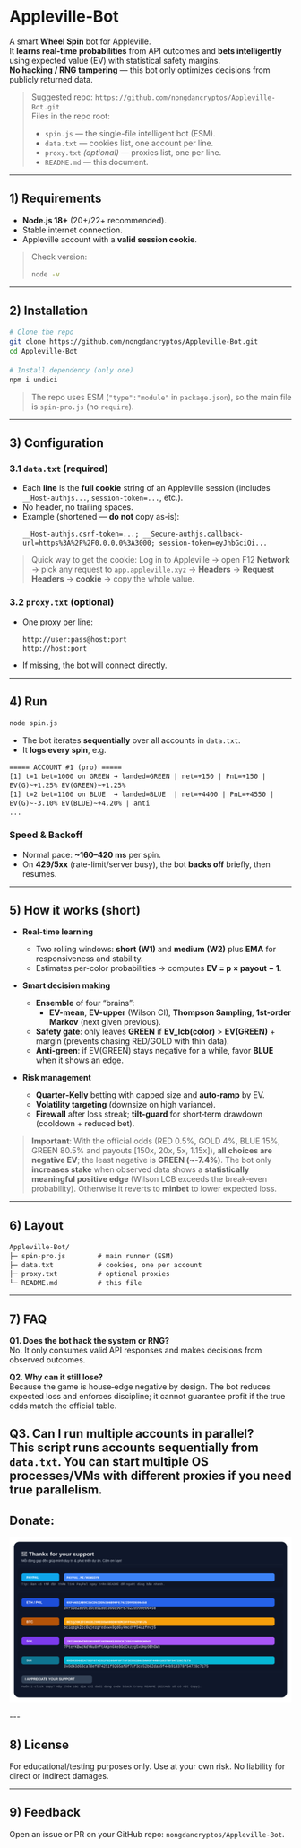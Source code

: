 # Appleville-Bot

A smart **Wheel Spin** bot for Appleville.  
It **learns real-time probabilities** from API outcomes and **bets intelligently** using expected value (EV) with statistical safety margins.  
**No hacking / RNG tampering** — this bot only optimizes decisions from publicly returned data.

> Suggested repo: `https://github.com/nongdancryptos/Appleville-Bot.git`  
> Files in the repo root:
>
> - `spin.js` — the single-file intelligent bot (ESM).
> - `data.txt` — cookies list, one account per line.
> - `proxy.txt` *(optional)* — proxies list, one per line.
> - `README.md` — this document.

---

## 1) Requirements

- **Node.js 18+** (20+/22+ recommended).
- Stable internet connection.
- Appleville account with a **valid session cookie**.

> Check version:
> ```bash
> node -v
> ```

---

## 2) Installation

```bash
# Clone the repo
git clone https://github.com/nongdancryptos/Appleville-Bot.git
cd Appleville-Bot

# Install dependency (only one)
npm i undici
```

> The repo uses ESM (`"type":"module"` in `package.json`), so the main file is `spin-pro.js` (no `require`).

---

## 3) Configuration

### 3.1 `data.txt` (required)

- Each **line** is the **full cookie** string of an Appleville session (includes `__Host-authjs...`, `session-token=...`, etc.).  
- No header, no trailing spaces.
- Example (shortened — **do not** copy as-is):
  ```
  __Host-authjs.csrf-token=...; __Secure-authjs.callback-url=https%3A%2F%2F0.0.0.0%3A3000; session-token=eyJhbGciOi...
  ```

> Quick way to get the cookie: Log in to Appleville → open F12 **Network** → pick any request to `app.appleville.xyz` → **Headers** → **Request Headers** → **cookie** → copy the whole value.

### 3.2 `proxy.txt` (optional)

- One proxy per line:
  ```
  http://user:pass@host:port
  http://host:port
  ```
- If missing, the bot will connect directly.

---

## 4) Run

```bash
node spin.js
```

- The bot iterates **sequentially** over all accounts in `data.txt`.
- It **logs every spin**, e.g.

```
===== ACCOUNT #1 (pro) =====
[1] t=1 bet=1000 on GREEN → landed=GREEN | net=+150 | PnL=+150 | EV(G)~+1.25% EV(GREEN)~+1.25%
[1] t=2 bet=1100 on BLUE  → landed=BLUE  | net=+4400 | PnL=+4550 | EV(G)~-3.10% EV(BLUE)~+4.20% | anti
...
```

### Speed & Backoff

- Normal pace: **~160–420 ms** per spin.  
- On **429/5xx** (rate-limit/server busy), the bot **backs off** briefly, then resumes.

---

## 5) How it works (short)

- **Real-time learning**
  - Two rolling windows: **short (W1)** and **medium (W2)** plus **EMA** for responsiveness and stability.
  - Estimates per-color probabilities → computes **EV = p × payout − 1**.

- **Smart decision making**
  - **Ensemble** of four “brains”:
    - **EV-mean**, **EV-upper** (Wilson CI), **Thompson Sampling**, **1st‑order Markov** (next given previous).
  - **Safety gate**: only leaves **GREEN** if **EV_lcb(color)** > **EV(GREEN)** + margin (prevents chasing RED/GOLD with thin data).
  - **Anti-green**: if EV(GREEN) stays negative for a while, favor **BLUE** when it shows an edge.

- **Risk management**
  - **Quarter‑Kelly** betting with capped size and **auto‑ramp** by EV.
  - **Volatility targeting** (downsize on high variance).
  - **Firewall** after loss streak; **tilt‑guard** for short‑term drawdown (cooldown + reduced bet).

> **Important**: With the official odds (RED 0.5%, GOLD 4%, BLUE 15%, GREEN 80.5% and payouts [150x, 20x, 5x, 1.15x]), **all choices are negative EV**; the least negative is **GREEN (~‑7.4%)**. The bot only **increases stake** when observed data shows a **statistically meaningful positive edge** (Wilson LCB exceeds the break‑even probability). Otherwise it reverts to **minbet** to lower expected loss.

---

## 6) Layout

```
Appleville-Bot/
├─ spin-pro.js        # main runner (ESM)
├─ data.txt           # cookies, one per account
├─ proxy.txt          # optional proxies
└─ README.md          # this file
```

---

## 7) FAQ

**Q1. Does the bot hack the system or RNG?**  
No. It only consumes valid API responses and makes decisions from observed outcomes.

**Q2. Why can it still lose?**  
Because the game is house‑edge negative by design. The bot reduces expected loss and enforces discipline; it cannot guarantee profit if the true odds match the official table.

**Q3. Can I run multiple accounts in parallel?**  
This script runs accounts sequentially from `data.txt`. You can start multiple OS processes/VMs with different proxies if you need true parallelism.
---
## Donate:
<!-- Code display (SVG) -->
<p align="center">
  <img src="https://raw.githubusercontent.com/nongdancryptos/nongdancryptos/refs/heads/main/QR-Code/readme.svg" alt="Donation Wallets (SVG code card)" />
</p>
---

## 8) License

For educational/testing purposes only. Use at your own risk. No liability for direct or indirect damages.

---

## 9) Feedback

Open an issue or PR on your GitHub repo: `nongdancryptos/Appleville-Bot`.
